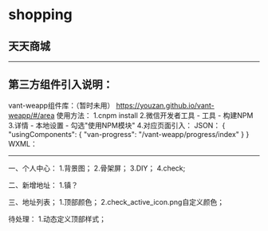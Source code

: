 # shopping

## 天天商城


------------------------------------------------


## 第三方组件引入说明：
vant-weapp组件库：（暂时未用）
https://youzan.github.io/vant-weapp/#/area
使用方法：
1.cnpm install
2.微信开发者工具 - 工具 - 构建NPM
3.详情 - 本地设置 - 勾选"使用NPM模块"
4.对应页面引入：
JSON：
{
  "usingComponents": {
      "van-progress": "/vant-weapp/progress/index"
  }
}
WXML：
<van-progress percentage="50" />


------------------------------------------------


一、个人中心：
1.背景图；
2.骨架屏；
3.DIY；
4.check;

二、新增地址：
1.镇？

三、地址列表；
1.顶部颜色；
2.check_active_icon.png自定义颜色；

待处理：
1.动态定义顶部样式；

